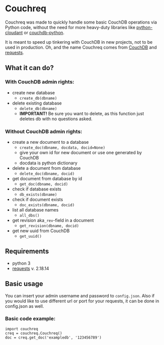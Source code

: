 # Couchreq
Couchreq was made to quickly handle some basic CouchDB operations via Python code, without the need for more heavy-duty libraries like [python-cloudant](https://github.com/cloudant/python-cloudant) or [couchdb-python](https://github.com/djc/couchdb-python). 

It is meant to speed up tinkering with CouchDB in new projects, not to be used in production. Oh, and the name Couchreq comes from [CouchDB](http://couchdb.apache.org) and [requests](https://github.com/requests/requests).

## What it can do?
### With CouchDB admin rights:

- create new database
  - `create_db(dbname)`
- delete existing database
  - `delete_db(dbname)`
  - **IMPORTANT!** Be sure you want to delete, as this function just deletes db with no questions asked.

### Without CouchDB admin rights:

- create a new document to a database
  - `create_doc(dbname, docdata, docid=None)`
  - give your own id for new document or use one generated by CouchDB
  - docdata is python dictionary
- delete a document from database
  - `delete_doc(dbname, docid)`
- get document from database by id
  - `get_doc(dbname, docid)`
- check if database exists
  - `db_exists(dbname)`
- check if document exists
  - `doc_exists(dbname, docid)`
- list all database names
  - `all_dbs()`
- get revision aka`_rev`-field in a document
  - `get_revision(dbname, docid)`
- get new uuid from CouchDB
  - `get_uuid()`
  
## Requirements
- python 3
- [requests](https://github.com/requests/requests) v. 2.18.14

## Basic usage 
You can insert your admin username and password to `config.json`. Also if you would like to use different url or port for your requests, it can be done in config.json as well. 

### Basic code example:
```
import couchreq
creq = couchreq.Couchreq()
doc = creq.get_doc('exampledb', '123456789')
```

